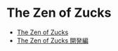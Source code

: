 # The Zen of Zucks

- [The Zen of Zucks](the-zen-of-zucks.md)
- [The Zen of Zucks 開発編](the-zen-of-zucks-for-dev.md)
